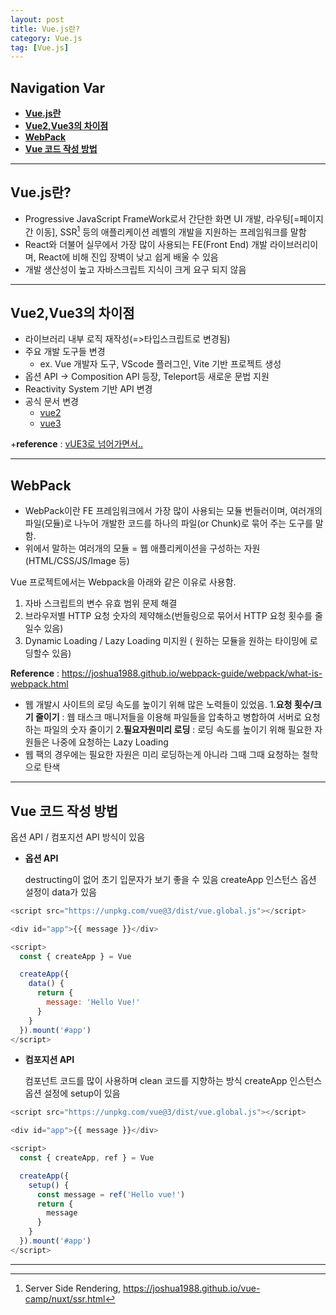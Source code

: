 ```yaml
---
layout: post
title: Vue.js란?
category: Vue.js
tag: [Vue.js]
---
```


## Navigation Var

- **[Vue.js란](#vuejs란)**
- **[Vue2,Vue3의 차이점](#vue2vue3의-차이점)**
- **[WebPack](#webpack)**
- **[Vue 코드 작성 방법](#vue-코드-작성-방법)**

___

## Vue.js란?

- Progressive JavaScript FrameWork로서 간단한 화면 UI 개발, 라우팅[=페이지간 이동], SSR[^SSR] 등의 애플리케이션 레벨의 개발을 지원하는 프레임워크를 말함
- React와 더불어 실무에서 가장 많이 사용되는 FE(Front End) 개발 라이브러리이며, React에 비해 진입 장벽이 낮고 쉽게 배울 수 있음
- 개발 생산성이 높고 자바스크립트 지식이 크게 요구 되지 않음

___

## Vue2,Vue3의 차이점

- 라이브러리 내부 로직 재작성(=>타입스크립트로 변경됨)
- 주요 개발 도구들 변경
  - ex. Vue 개발자 도구, VScode 플러그인, Vite 기반 프로젝트 생성
- 옵션 API -> Composition API 등장, Teleport등 새로운 문법 지원
- Reactivity System 기반 API 변경
- 공식 문서 변경
  - [vue2](https://v2.vuejs.org)
  - [vue3](https://vuejs.org)

+__reference__ : [vUE3로 넘어가면서..](https://joshua1988.github.io/web-development/vuejs/vue3-coming/)

___

## WebPack

- WebPack이란 FE 프레임워크에서 가장 많이 사용되는 모듈 번들러이며, 여러개의 파일(모듈)로 나누어 개발한 코드를 하나의 파일(or Chunk)로 묶어 주는 도구를 말함.
- 위에서 말하는 여러개의 모듈 = 웹 애플리케이션을 구성하는 자원(HTML/CSS/JS/Image 등)  

Vue 프로젝트에서는 Webpack을 아래와 같은 이유로 사용함.
1. 자바 스크립트의 변수 유효 범위 문제 해결
2. 브라우저별 HTTP 요청 숫자의 제약해소(번들링으로 묶어서 HTTP 요청 횟수를 줄일수 있음)
3. Dynamic Loading / Lazy Loading 미지원 ( 원하는 모듈을 원하는 타이밍에 로딩할수 있음)

__Reference__ : https://joshua1988.github.io/webpack-guide/webpack/what-is-webpack.html
- 웹 개발시 사이트의 로딩 속도를 높이기 위해 많은 노력들이 있었음.
  1.__요청 횟수/크기 줄이기__ : 웹 태스크 매니저들을 이용해 파일들을 압축하고 병합하여 서버로 요청하는 파일의 숫자 줄이기
  2.__필요자원미리 로딩__ : 로딩 속도를 높이기 위해 필요한 자원들은 나중에 요청하는 Lazy Loading
- 웹 팩의 경우에는 필요한 자원은 미리 로딩하는게 아니라 그때 그때 요청하는 철학으로 탄색

___

## Vue 코드 작성 방법

옵션 API / 컴포지션 API 방식이 있음

- __옵션 API__

    destructing이 없어 초기 입문자가 보기 좋을 수 있음
    createApp 인스턴스 옵션 설정이 data가 있음

```javascript
<script src="https://unpkg.com/vue@3/dist/vue.global.js"></script>

<div id="app">{{ message }}</div>

<script>
  const { createApp } = Vue

  createApp({
    data() {
      return {
        message: 'Hello Vue!'
      }
    }
  }).mount('#app')
</script>
```

- __컴포지션 API__
 
    컴포넌트 코드를 많이 사용하며 clean 코드를 지향하는 방식
    createApp 인스턴스 옵션 설정에 setup이 있음

```javascript
<script src="https://unpkg.com/vue@3/dist/vue.global.js"></script>

<div id="app">{{ message }}</div>

<script>
  const { createApp, ref } = Vue

  createApp({
    setup() {
      const message = ref('Hello vue!')
      return {
        message
      }
    }
  }).mount('#app')
</script>
```

***

[^SSR]: Server Side Rendering, https://joshua1988.github.io/vue-camp/nuxt/ssr.html